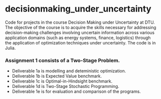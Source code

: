# decisionmaking_under_uncertainty

Code for projects in the course Decision Making under Uncertainty at DTU. 
The objective of the course is to acquire the skills necessary for addressing decision-making challenges involving uncertain information across various application domains (such as energy systems, finance, logistics) through the application of optimization techniques under uncertainty. 
The code is in Julia. 


### Assignment 1 consists of a Two-Stage Problem. 
- Deliverable 1a is modelling and deteministic optimization.
- Deliverable 1b is Expected Value benchmark.
- Deliverable 1c is Optimal-in-Hindsight benchmark.
- Deliverable 1d is Two-Stage Stochastic Programming. 
- Deliverable 1e is for evaluation and comparison of the programs. 
